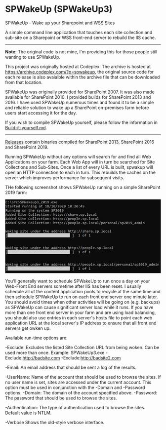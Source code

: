 # SPWakeUp (SPWakeUp3)

SPWakeUp - Wake up your Sharepoint and WSS Sites

A simple command line application that touches each site collection and sub-site on a Sharepoint or WSS front-end server to rebuild the IIS cache.

---

**Note:** The original code is not mine, I'm providing this for those people still wanting to use SPWakeUp.

This project was originally hosted at Codeplex. The archive is hosted at https://archive.codeplex.com/?p=spwakeup, the original source code for each release is also avaialble within the archive file that can be downloaded from that location.

SPWakeUp was originally provided for SharePoint 2007. It was also made available for SharePoint 2010. I provided builds for SharePoint 2013 and 2016. I have used SPWakeUp numerous times and found it to be a simple and reliable solution to wake up a SharePoint on-premises farm before users start accessing it for the day.

If you wish to compile SPWakeUp yourself, please follow the information in [Build-it-yourself.md](Build-it-yourself.md).

---

[Releases](https://github.com/Andy-Dawson/SPWakeUp/releases) contain binaries compiled for SharePoint 2013, SharePoint 2016 and SharePoint 2019.

Running SPWakeUp without any options will search for and find all Web Applications on your farm. Each Web App will in turn be searched for Site Collections and Sub-Sites. Once a list of every URL is built, spwakup will open an HTTP connection to each in turn. This rebuilds the caches on the server which improves performance for subsequent visits.

THe following screenshot shows SPWakeUp running on a simple SharePoint 2019 farm:

![SPWakeUp3_2019 running](Media/README/SPWakeUp3_2019-running.png)

You'll generally want to schedule SPWakeUp to run once a day on your Web-Front End servers sometime after IIS has been reset. I usually schedule all of the content application pools to recycle at the same time and then schedule SPWakeUp to run on each front end server one minute later. You should avoid times when other activities will be going on (e.g. backups) as SPWakeUp can cause significant server load while it runs. If you have more than one front end server in your farm and are using load balancing, you should also use entries in each server's hosts file to point each web application URL at the local server's IP address to ensure that all front end servers get owken up.

Available run-time options are:

-Exclude: Excludes the listed Site Collection URL from being woken.
Can be used more than once. Example: SPWakeUp3.exe -Exclude:http://badsite.com -Exclude:http://badsite2.com

-Email: An email address that should be sent a log of the results.

-UserName: Name of the account that should be used to browse the sites. If no user name is set, sites are accessed under the current account. This option must be used in conjunction with the -Domain and -Password options.
-Domain: The domain of the account specified above.
-Password: The password that should be used to browse the sites.

-Authentication: The type of authentication used to browse the sites. Default value is NTLM.

-Verbose Shows the old-style verbose interface.